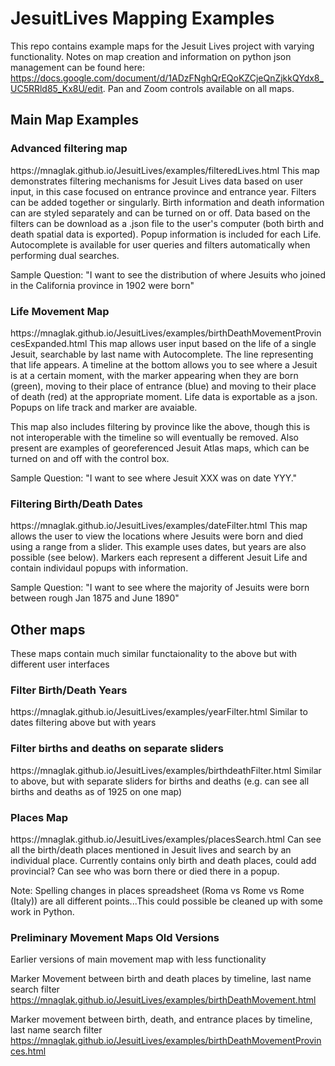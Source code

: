 # JesuitLives Mapping Examples
This repo contains example maps for the Jesuit Lives project with varying functionality. Notes on map creation and information on python json management can be found here: https://docs.google.com/document/d/1ADzFNghQrEQoKZCjeQnZjkkQYdx8_UC5RRld85_Kx8U/edit. Pan and Zoom controls available on all maps.

<h2> Main Map Examples </h2>
 <h3> Advanced filtering map </h3> https://mnaglak.github.io/JesuitLives/examples/filteredLives.html
 This map demonstrates filtering mechanisms for Jesuit Lives data based on user input, in this case focused on entrance province and entrance year. Filters can be added together or singularly. Birth information and death information can are styled separately and can be turned on or off. Data based on the filters can be download as a .json file to the user's computer (both birth and death spatial data is exported). Popup information is included for each Life. Autocomplete is available for user queries and filters automatically when performing dual searches.
 
 Sample Question: "I want to see the distribution of where Jesuits who joined in the California province in 1902 were born"
 
 <h3> Life Movement Map </h3> https://mnaglak.github.io/JesuitLives/examples/birthDeathMovementProvincesExpanded.html
 This map allows user input based on the life of a single Jesuit, searchable by last name with Autocomplete. The line representing that life appears. A timeline at the bottom allows you to see where a Jesuit is at a certain moment, with the marker appearing when they are born (green), moving to their place of entrance (blue) and moving to their place of death (red) at the appropriate moment. Life data is exportable as a json. Popups on life track and marker are avaiable. 
 
 This map also includes filtering by province like the above, though this is not interoperable with the timeline so will eventually be removed. Also present are examples of georeferenced Jesuit Atlas maps, which can be turned on and off with the control box. 
 
 Sample Question: "I want to see where Jesuit XXX was on date YYY."
 
 <h3> Filtering Birth/Death Dates </h3> https://mnaglak.github.io/JesuitLives/examples/dateFilter.html
 This map allows the user to view the locations where Jesuits were born and died using a range from a slider. This example uses dates, but years are also possible (see below). Markers each represent a different Jesuit Life and contain individaul popups with information.
 
 Sample Question: "I want to see where the majority of Jesuits were born between rough Jan 1875 and June 1890"
 
 <h2> Other maps </h2>
 These maps contain much similar functaionality to the above but with different user interfaces
 
 <h3> Filter Birth/Death Years </h3> https://mnaglak.github.io/JesuitLives/examples/yearFilter.html
 Similar to dates filtering above but with years
 
 <h3> Filter births and deaths on separate sliders </h3> https://mnaglak.github.io/JesuitLives/examples/birthdeathFilter.html
 Similar to above, but with separate sliders for births and deaths (e.g. can see all births and deaths as of 1925 on one map)
 
 <h3> Places Map </h3> https://mnaglak.github.io/JesuitLives/examples/placesSearch.html
 Can see all the birth/death places mentioned in Jesuit lives and search by an individual place. Currently contains only birth and death places, could add provincial? Can see who was born there or died there in a popup.
 
 Note: Spelling changes in places spreadsheet (Roma vs Rome vs Rome (Italy)) are all different points...This could possible be cleaned up with some work in Python. 
 
 <h3> Preliminary Movement Maps Old Versions </h3>
Earlier versions of main movement map with less functionality
 
Marker Movement between birth and death places by timeline, last name search filter
https://mnaglak.github.io/JesuitLives/examples/birthDeathMovement.html

Marker movement between birth, death, and entrance places by timeline, last name search filter
https://mnaglak.github.io/JesuitLives/examples/birthDeathMovementProvinces.html



